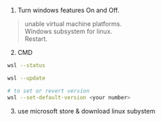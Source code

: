 1. Turn windows features On and Off.
> unable virtual machine platforms.  
> Windows subsystem for linux.  
> Restart.  

2. CMD
```bash
wsl --status
```  
```bash
wsl --update
```  
```bash
# to set or revert version
wsl --set-default-version <your number>
```  
3. use microsoft store & download linux subystem